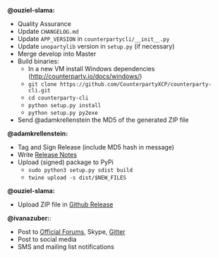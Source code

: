 **@ouziel-slama:**

- Quality Assurance
- Update `CHANGELOG.md`
- Update `APP_VERSION` in `counterpartycli/__init__.py`
- Update `unopartylib` version in `setup.py` (if necessary)
- Merge develop into Master
- Build binaries:
    * In a new VM install Windows dependencies (http://counterparty.io/docs/windows/)
    * `git clone https://github.com/CounterpartyXCP/counterparty-cli.git`
    * `cd counterparty-cli`
    * `python setup.py install`
    * `python setup.py py2exe`
- Send @adamkrellenstein the MD5 of the generated ZIP file

**@adamkrellenstein:**

- Tag and Sign Release (include MD5 hash in message)
- Write [Release Notes](https://github.com/CounterpartyXCP/counterpartyd/releases)
- Upload (signed) package to PyPi
    * `sudo python3 setup.py sdist build`
    * `twine upload -s dist/$NEW_FILES`

**@ouziel-slama:**

- Upload ZIP file in [Github Release](https://github.com/CounterpartyXCP/counterparty-cli/releases)

**@ivanazuber:**:

- Post to [Official Forums](https://forums.counterparty.io/discussion/445/new-version-announcements-counterparty-and-counterpartyd), Skype, [Gitter](https://gitter.im/CounterpartyXCP)
- Post to social media
- SMS and mailing list notifications
